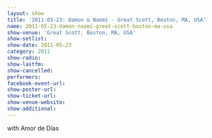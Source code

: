 ```yaml
---
layout: show
title: '2011-05-23: Damon & Naomi - Great Scott, Boston, MA, USA'
name: 2011-05-23-damon-naomi-great-scott-boston-ma-usa
show-venue: 'Great Scott, Boston, MA, USA'
show-setlist: 
show-date: 2011-05-23
category: 2011
show-radio: 
show-lastfm: 
show-cancelled: 
performers: 
facebook-event-url: 
show-poster-url: 
show-ticket-url: 
show-venue-website: 
show-additional: 
---
```


with Amor de Días